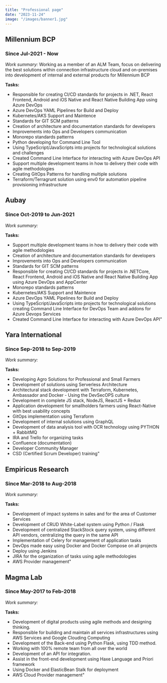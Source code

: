 ```yaml
---
title: "Professional page"
date: "2023-11-24"
image: "/images/banner1.jpg"
---
```

## Millennium BCP
### Since Jul-2021 - Now

_Work summary:_ Working as a member of an ALM Team, focus on delivering the best solutions within connection infrastructure cloud and on-premises into development of internal and external products for Millennium BCP

__Tasks:__
  * Responsible for creating CI/CD standards for projects in .NET, React Frontend, Android and iOS Native and React Native Building App using Azure DevOps
  * Azure DevOps YAML Pipelines for Build and Deploy
  * Kubernetes/AKS Support and Maintence
  * Standards for GIT SCM patterns
  * Creation of architecture and documentation standards for developers
  * Improvements into Ops and Developers communication
  * Monorepo standards patterns
  * Python developing for Command Line Tool
  * Using TypeScript/JavaScripts into projects for technological solutions and challenges
  * Created Command Line Interface for interacting with Azure DevOps API
  * Support multiple development teams in how to delivery their code with agile methodologies
  * Creating GitOps Patterns for handling multiple solutions
  * Terraform/Terragrunt solution using env0 for automation pipeline provisioning infrastructure

## Aubay
### Since Oct-2019 to Jun-2021

_Work summary:_

__Tasks:__
* Support multiple development teams in how to delivery their code with agile methodologies
* Creation of architecture and documentation standards for developers
* Improvements into Ops and Developers communication
* Standards for GIT SCM patterns
* Responsible for creating CI/CD standards for projects in .NETCore, React Frontend, Android and iOS Native and React Native Building App using Azure DevOps and AppCenter
* Monorepo standards patterns
* Kubernetes/AKS Support and Maintence
* Azure DevOps YAML Pipelines for Build and Deploy
* Using TypeScript/JavaScripts into projects for technological solutions creating Command Line Interface for DevOps Team and addons for Azure Devops Services
* Created Command Line Interface for interacting with Azure DevOps API"

## Yara International
### Since Sep-2018 to Sep-2019

_Work summary:_

__Tasks:__
* Developing Agro Solutions for Professional and Small Farmers
* Development of solutions using Serverless Architecture
* Architectural stack development with Terraform, Kubernetes, Ambassador and Docker - Using the DevSecOPS culture
* Development in complete JS stack, NodeJS, ReactJS + Redux
* Application development for smallholders farmers using React-Native with best usability concepts
* GitOps implementation using Terraform
* Development of internal solutions using GraphQL
* Development of data analysis tool with OCR technology using PYTHON + RabbitMQ
* IRA and Trello for organizing tasks
* Confluence (documentation)
* Developer Community Manager
* CSD (Certified Scrum Developer) training"


## Empiricus Research
### Since Mar-2018 to Aug-2018
_Work summary:_

__Tasks:__
* Development of impact systems in sales and for the area of Customer Services
* Development of CRUD White-Label system using Python / Flask
* Development of centralized StackStock query system, using different API vendors, centralizing the query in the same API
* Implementation of Celery for management of application tasks
* DevOps made easy using Docker and Docker Compose on all projects
* Deploy using Jenkins
* JIRA for the organization of tasks using agile methodologies
* AWS Provider management"


## Magma Lab
### Since May-2017 to Feb-2018
_Work summary:_

__Tasks:__
* Development of digital products using agile methods and designing thinking.
* Responsible for building and maintain all services infrastructures using AWS Services and Google Clouding Computing
* Development of the Back-end using Python Flask, using TDD method.
* Working with 100% remote team from all over the world
* Development of an API for integration.
* Assist in the front-end development using Haxe Language and Priori framework
* Using Docker and ElasticBean Stalk for deployment
* AWS Cloud Provider management"
